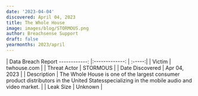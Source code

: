 ```yaml
---
date: '2023-04-04'
discovered: April 04, 2023
title: The Whole House
image: images/blog/STORMOUS.png
author: Breachsense Support
draft: false
yearmonths: 2023/april
---
```



| Data Breach Report
------------:     |:-------------:    | :-----:|
| Victim      | twhouse.com      | 
| Threat Actor      | STORMOUS      | 
| Date Discovered      | Apr 04, 2023      | 
| Description      | The Whole House is one of the largest consumer product distributors in the United Statesspecializing in the mobile audio and video market.      | 
| Leak Size      | Unknown      | 

